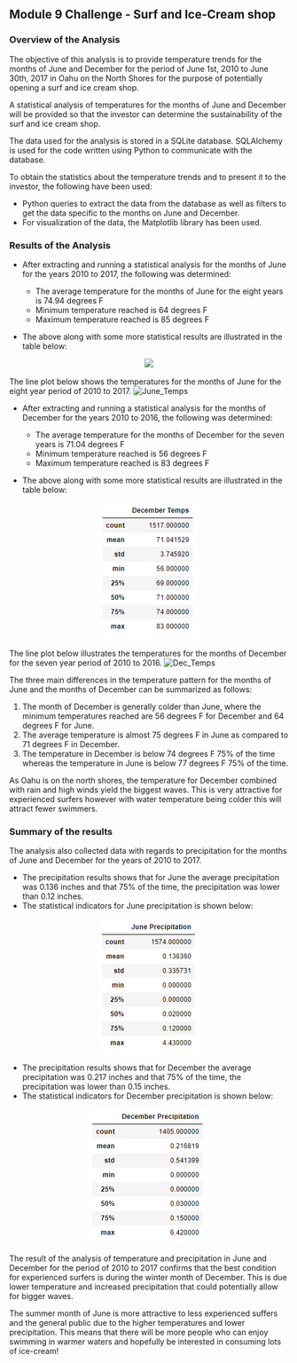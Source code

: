 ## Module 9 Challenge - Surf and Ice-Cream shop 


### Overview of the Analysis

The objective of this analysis is to provide temperature trends for the months of June and December for the period of June 1st, 2010 to June 30th, 2017 in Oahu on the North Shores for the purpose of potentially opening a surf and ice cream shop.

A statistical analysis of temperatures for the months of June and December will be provided so that the investor can determine the sustainability of the surf and ice cream shop.

The data used for the analysis is stored in a SQLite database. SQLAlchemy is used for the code written using Python to communicate with the database.

To obtain the statistics about the temperature trends and to present it to the investor, the following have been used:
- Python queries to extract the data from the database as well as filters to get the data specific to the months on June and December.
- For visualization of the data, the Matplotlib library has been used.

### Results of the Analysis

- After extracting and running a statistical analysis for the months of June for the years 2010 to 2017, the following was determined:
  - The average temperature for the months of June for the eight years is 74.94 degrees F
  - Minimum temperature reached is 64 degrees F
  - Maximum temperature reached is 85 degrees F
  
- The above along with some more statistical results are illustrated in the table below:

<p align="center">
<img src="https://user-images.githubusercontent.com/82583576/123497553-25f1a380-d5fc-11eb-8501-413c50e49ada.png">
</p>

The line plot below shows the temperatures for the months of June for the eight year period of 2010 to 2017.
 ![June_Temps](https://user-images.githubusercontent.com/82583576/123499095-4290da00-d602-11eb-92e8-12fcc1abb132.png)
    
        
 - After extracting and running a statistical analysis for the months of December for the years 2010 to 2016, the following was determined:
   - The average temperature for the months of December for the seven years is 71.04 degrees F
   - Minimum temperature reached is 56 degrees F
   - Maximum temperature reached is 83 degrees F
  
- The above along with some more statistical results are illustrated in the table below:     

<p align="center">
<img src="https://github.com/BLuckoo/surfs_up/blob/main/dec_temps_stats.PNG">
</p>

The line plot below illustrates the temperatures for the months of December for the seven year period of 2010 to 2016.
![Dec_Temps](https://user-images.githubusercontent.com/82583576/123499082-27be6580-d602-11eb-9e54-6b2401a83f83.png)

          
The three main differences in the temperature pattern for the months of June and the months of December can be summarized as follows:

1.  The month of December is generally colder than June, where the minimum temperatures reached are 56 degrees F for December and 64 degrees F for June.
2.  The average temperature is almost 75 degrees F in June as compared to 71 degrees F in December.
3.  The temperature in December is below 74 degrees F 75% of the time  whereas the temperature in June is below 77 degrees F 75% of the time.  

As Oahu is on the north shores, the temperature for December combined with rain and high winds yield the biggest waves. This is very attractive for experienced surfers however with water temperature being colder this will attract fewer swimmers. 



### Summary of the results

The analysis also collected data with regards to precipitation for the months of June and December for the years of 2010 to 2017.

- The precipitation results shows that for June the average precipitation was 0.136 inches and that 75% of the time, the precipitation was lower than 0.12 inches.
- The statistical indicators for June precipitation is shown below:
<p align="center">
<img src="https://github.com/BLuckoo/surfs_up/blob/main/jun_prcp_stats.PNG">
</p>


- The precipitation results shows that for December the average precipitation was 0.217 inches and that 75% of the time, the precipitation was lower than 0.15 inches.
- The statistical indicators for December precipitation is shown below:
<p align="center">
<img src="https://github.com/BLuckoo/surfs_up/blob/main/dec_prcp_stats.PNG">
</p>


The result of the analysis of temperature and precipitation in June and December for the period of 2010 to 2017 confirms that the best condition for experienced surfers is during the winter month of December. This is due lower temperature and increased precipitation that could potentially allow for bigger waves. 

The summer month of June is more attractive to less experienced suffers and the general public due to the higher temperatures and lower precipitation. This means that there will be more people who can enjoy swimming in warmer waters and hopefully be interested in consuming lots of ice-cream! 

